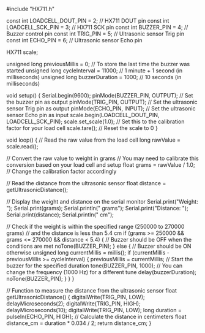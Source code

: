 #include "HX711.h"

const int LOADCELL_DOUT_PIN = 2; // HX711 DOUT pin
const int LOADCELL_SCK_PIN = 3;  // HX711 SCK pin
const int BUZZER_PIN = 4;        // Buzzer control pin
const int TRIG_PIN = 5;          // Ultrasonic sensor Trig pin
const int ECHO_PIN = 6;          // Ultrasonic sensor Echo pin

HX711 scale;

unsigned long previousMillis = 0; // To store the last time the buzzer was started
unsigned long cycleInterval = 11000; // 1 minute + 1 second (in milliseconds)
unsigned long buzzerDuration = 1000; // 10 seconds (in milliseconds)

void setup() {
  Serial.begin(9600);
  pinMode(BUZZER_PIN, OUTPUT); // Set the buzzer pin as output
  pinMode(TRIG_PIN, OUTPUT);   // Set the ultrasonic sensor Trig pin as output
  pinMode(ECHO_PIN, INPUT);    // Set the ultrasonic sensor Echo pin as input
  scale.begin(LOADCELL_DOUT_PIN, LOADCELL_SCK_PIN);
  scale.set_scale(1.0); // Set this to the calibration factor for your load cell
  scale.tare(); // Reset the scale to 0
}

void loop() {
  // Read the raw value from the load cell
  long rawValue = scale.read();

  // Convert the raw value to weight in grams
  // You may need to calibrate this conversion based on your load cell and setup
  float grams = rawValue / 1.0; // Change the calibration factor accordingly

  // Read the distance from the ultrasonic sensor
  float distance = getUltrasonicDistance();

  // Display the weight and distance on the serial monitor
  Serial.print("Weight: ");
  Serial.print(grams);
  Serial.println(" grams");
  Serial.print("Distance: ");
  Serial.print(distance);
  Serial.println(" cm");

  // Check if the weight is within the specified range (250000 to 270000 grams)
  // and the distance is less than 5.4 cm
  if (grams >= 250000 && grams <= 270000 && distance < 5.4) {
    // Buzzer should be OFF when the conditions are met
    noTone(BUZZER_PIN);
  } else {
    // Buzzer should be ON otherwise
    unsigned long currentMillis = millis();
    if (currentMillis - previousMillis >= cycleInterval) {
      previousMillis = currentMillis;
      // Start the buzzer for the specified duration
      tone(BUZZER_PIN, 1000); // You can change the frequency (1000 Hz) for a different tune
      delay(buzzerDuration);
      noTone(BUZZER_PIN);
    }
  }
}

// Function to measure the distance from the ultrasonic sensor
float getUltrasonicDistance() {
  digitalWrite(TRIG_PIN, LOW);
  delayMicroseconds(2);
  digitalWrite(TRIG_PIN, HIGH);
  delayMicroseconds(10);
  digitalWrite(TRIG_PIN, LOW);
  long duration = pulseIn(ECHO_PIN, HIGH);
  // Calculate the distance in centimeters
  float distance_cm = duration * 0.034 / 2;
  return distance_cm;
}
